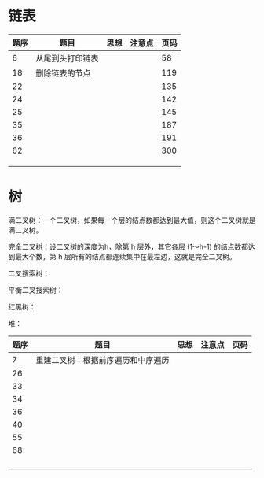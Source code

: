 

# 链表



| 题序 | 题目             | 思想 | 注意点 | 页码 |
| ---- | ---------------- | ---- | ------ | ---- |
| 6    | 从尾到头打印链表 |      |        | 58   |
| 18   | 删除链表的节点   |      |        | 119  |
| 22   |                  |      |        | 135  |
| 24   |                  |      |        | 142  |
| 25   |                  |      |        | 145  |
| 35   |                  |      |        | 187  |
| 36   |                  |      |        | 191  |
| 62   |                  |      |        | 300  |
|      |                  |      |        |      |
|      |                  |      |        |      |
|      |                  |      |        |      |



# 树

满二叉树：一个二叉树，如果每一个层的结点数都达到最大值，则这个二叉树就是满二叉树。

完全二叉树：设二叉树的深度为h，除第 h 层外，其它各层 (1～h-1) 的结点数都达到最大个数，第 h 层所有的结点都连续集中在最左边，这就是完全二叉树。

二叉搜索树：

平衡二叉搜索树：

红黑树：

堆：





| 题序 | 题目                               | 思想 | 注意点 | 页码 |
| ---- | ---------------------------------- | ---- | ------ | ---- |
| 7    | 重建二叉树：根据前序遍历和中序遍历 |      |        |      |
| 26   |                                    |      |        |      |
| 33   |                                    |      |        |      |
| 34   |                                    |      |        |      |
| 36   |                                    |      |        |      |
| 40   |                                    |      |        |      |
| 55   |                                    |      |        |      |
| 68   |                                    |      |        |      |
|      |                                    |      |        |      |
|      |                                    |      |        |      |
|      |                                    |      |        |      |
|      |                                    |      |        |      |

